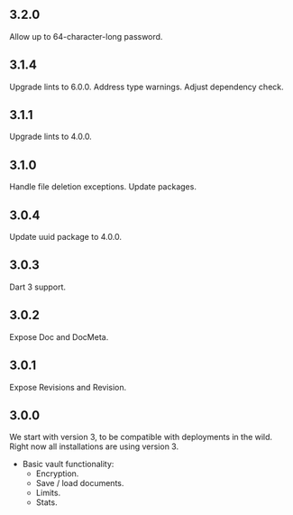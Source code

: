 ## 3.2.0

Allow up to 64-character-long password.

## 3.1.4

Upgrade lints to 6.0.0.
Address type warnings.
Adjust dependency check.

## 3.1.1

Upgrade lints to 4.0.0.

## 3.1.0

Handle file deletion exceptions.
Update packages.

## 3.0.4

Update uuid package to 4.0.0.

## 3.0.3

Dart 3 support.

## 3.0.2

Expose Doc and DocMeta.

## 3.0.1

Expose Revisions and Revision.

## 3.0.0

We start with version 3, to be compatible with deployments
in the wild. Right now all installations are using version 3.
- Basic vault functionality:
  - Encryption.
  - Save / load documents.
  - Limits.
  - Stats.
